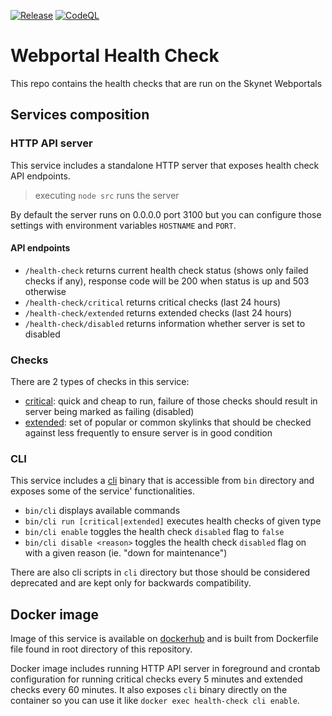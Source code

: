 [![Release](https://github.com/SkynetLabs/webportal-health-check/actions/workflows/ci_release.yml/badge.svg)](https://github.com/SkynetLabs/webportal-health-check/actions/workflows/ci_release.yml)
[![CodeQL](https://github.com/SkynetLabs/webportal-health-check/actions/workflows/codeql-analysis.yml/badge.svg)](https://github.com/SkynetLabs/webportal-health-check/actions/workflows/codeql-analysis.yml)

# Webportal Health Check

This repo contains the health checks that are run on the Skynet Webportals

## Services composition

### HTTP API server

This service includes a standalone HTTP server that exposes health check API endpoints.

> executing `node src` runs the server

By default the server runs on 0.0.0.0 port 3100 but you can configure those settings with environment variables `HOSTNAME` and `PORT`.

#### API endpoints

- `/health-check` returns current health check status (shows only failed checks if any), response code will be 200 when status is up and 503 otherwise
- `/health-check/critical` returns critical checks (last 24 hours)
- `/health-check/extended` returns extended checks (last 24 hours)
- `/health-check/disabled` returns information whether server is set to disabled

### Checks

There are 2 types of checks in this service:

- [critical](src/checks/critical.js): quick and cheap to run, failure of those checks should result in server being marked as failing (disabled)
- [extended](src/checks/extended.js): set of popular or common skylinks that should be checked against less frequently to ensure server is in good condition

### CLI

This service includes a [cli](bin/cli) binary that is accessible from `bin` directory and exposes some of the service' functionalities.

- `bin/cli` displays available commands
- `bin/cli run [critical|extended]` executes health checks of given type
- `bin/cli enable` toggles the health check `disabled` flag to `false`
- `bin/cli disable <reason>` toggles the health check `disabled` flag on with a given reason (ie. "down for maintenance")

There are also cli scripts in `cli` directory but those should be considered deprecated and are kept only for backwards compatibility.

## Docker image

Image of this service is available on [dockerhub](https://hub.docker.com/repository/docker/skynetlabs/webportal-health-check) and is built from Dockerfile file found in root directory of this repository.

Docker image includes running HTTP API server in foreground and crontab configuration for running critical checks every 5 minutes and extended checks every 60 minutes. It also exposes `cli` binary directly on the container so you can use it like `docker exec health-check cli enable`.
